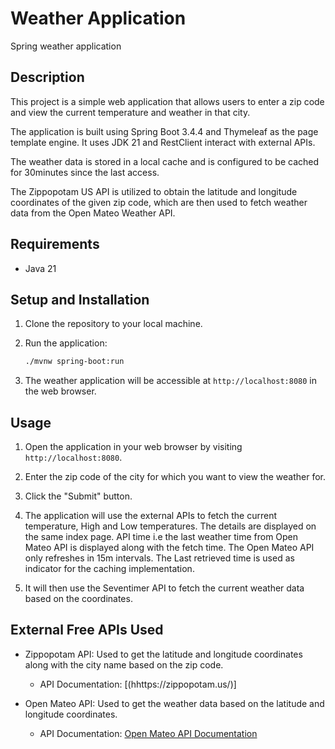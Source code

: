 # Weather Application
Spring weather application

## Description

This project is a simple web application that allows users to enter a zip code and view the current temperature and weather in that city. 

The application is built using 
Spring Boot 3.4.4 and Thymeleaf as the page template engine. It uses JDK 21 and
RestClient interact with external APIs. 

The weather data is stored in a local cache and is configured to be cached for 30minutes since the last access.

The Zippopotam US API is utilized to obtain the latitude and longitude coordinates of the given zip code, which are then used to fetch weather data from the Open Mateo Weather API.

## Requirements

- Java 21

## Setup and Installation

1. Clone the repository to your local machine.

2. Run the application:

   ```bash
   ./mvnw spring-boot:run
   ```

3. The weather application will be accessible at `http://localhost:8080` in the web browser.

## Usage

1. Open the application in your web browser by visiting `http://localhost:8080`.

2. Enter the zip code of the city for which you want to view the weather for.

3. Click the "Submit" button.

4. The application will use the external APIs to fetch the current temperature, High and Low temperatures. The details are displayed on the same index page.
API time i.e the last weather time from Open Mateo API is displayed along with the fetch time. The Open Mateo API only refreshes in 15m intervals. The Last retrieved time is used as indicator for the caching implementation.

5. It will then use the Seventimer API to fetch the current weather data based on the coordinates.

## External Free APIs Used

- Zippopotam API: Used to get the latitude and longitude coordinates  along with the city name based on the zip code.
    - API Documentation: [(hhttps://zippopotam.us/)]

- Open Mateo API: Used to get the weather data based on the latitude and longitude coordinates.
    - API Documentation: [Open Mateo API Documentation](https://open-meteo.com/en/docs)

